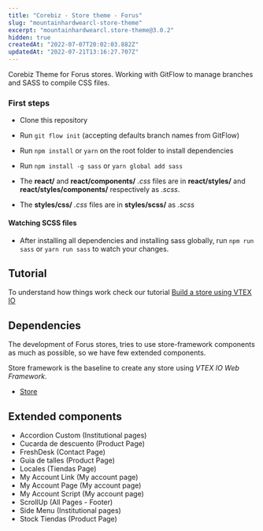 ```yaml
---
title: "Corebiz - Store theme - Forus"
slug: "mountainhardwearcl-store-theme"
excerpt: "mountainhardwearcl.store-theme@3.0.2"
hidden: true
createdAt: "2022-07-07T20:02:03.882Z"
updatedAt: "2022-07-21T13:16:27.707Z"
---
```

Corebiz Theme for Forus stores.
Working with GitFlow to manage branches and SASS to compile CSS files.

### First steps
- Clone this repository
- Run ```git flow init``` (accepting defaults branch names from GitFlow)
- Run ```npm install``` or ```yarn``` on the root folder to install dependencies
- Run ```npm install -g sass``` or ```yarn global add sass```

- The **react/** and **react/components/** *.css* files are in **react/styles/** and **react/styles/components/** respectively as *.scss*.
- The **styles/css/** *.css* files are in **styles/scss/** as *.scss*

#### Watching SCSS files
- After installing all dependencies and installing sass globally, run ```npm run sass``` or ```yarn run sass``` to watch your changes.

## Tutorial
To understand how things work check our tutorial [Build a store using VTEX IO](https://vtex.io/docs/getting-started/build-stores-with-vtex-io/1)

## Dependencies
The development of Forus stores, tries to use store-framework components as much as possible, so we have few extended components.

Store framework is the baseline to create any store using _VTEX IO Web Framework_.
- [Store](https://github.com/vtex-apps/store/blob/master/README.md)

## Extended components
- Accordion Custom (Institutional pages)
- Cucarda de descuento (Product Page)
- FreshDesk (Contact Page)
- Guia de talles (Product Page)
- Locales (Tiendas Page)
- My Account Link (My account page)
- My Account Page (My account page)
- My Account Script (My account page)
- ScrollUp (All Pages - Footer)
- Side Menu (Institutional pages)
- Stock Tiendas (Product Page)